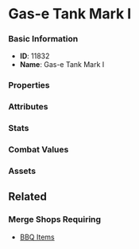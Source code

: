 # Gas-e Tank Mark I

<no description available>

### Basic Information

- **ID**: 11832
- **Name**: Gas-e Tank Mark I

### Properties


### Attributes


### Stats


### Combat Values


### Assets


## Related

### Merge Shops Requiring

- [BBQ Items](../merge-shops/202-bbq-items.md)


